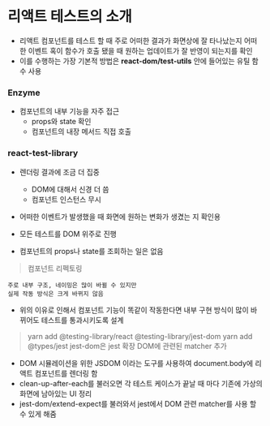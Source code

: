 # 리액트 테스트의 소개

- 리액트 컴포넌트를 테스트 할 때 주로 어떠한 결과가 화면상에 잘 타나났는지 어떠한 이벤트 혹이 함수가 호출 됐을 때 원하는 업데이트가 잘 반영이 되는지를 확인
- 이를 수행하는 가장 기본적 방법은 **react-dom/test-utils** 안에 들어있는 유틸 함수 사용

### Enzyme

- 컴포넌트의 내부 기능을 자주 접근
  - props와 state 확인
  - 컴포넌트의 내장 메서드 직접 호출

### react-test-library

- 렌더링 결과에 조금 더 집중
  - DOM에 대해서 신경 더 씀
  - 컴포넌트 인스턴스 무시
- 어떠한 이벤트가 발생했을 때 화면에 원하는 변화가 생겼는 지 확인용

- 모든 테스트를 DOM 위주로 진행
- 컴포넌트의 props나 state를 조회하는 일은 없음

> 컴포넌트 리펙토링

    주로 내부 구조, 네이밍은 많이 바뀔 수 있지만
    실제 작동 방식은 크게 바뀌지 않음

- 위의 이유로 인해서 컴포넌트 기능이 똑같이 작동한다면 내부 구현 방식이 많이 바뀌어도 테스트를 통과시키도록 설계

> yarn add @testing-library/react @testing-library/jest-dom
> yarn add @types/jest
> jest-dom은 jest 확장 DOM에 관련된 matcher 추가

- DOM 시뮬레이션을 위한 JSDOM 이라는 도구를 사용하여 document.body에 리액트 컴포넌트를 렌더링 함
- clean-up-after-each를 불러오면 각 테스트 케이스가 끝날 때 마다 기존에 가상의 화면에 남아있는 UI 정리
- jest-dom/extend-expect를 불러와서 jest에서 DOM 관련 matcher를 사용 할 수 있게 해줌
